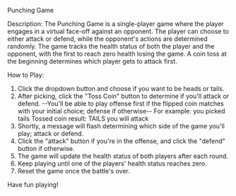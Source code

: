 Punching Game

Description:
The Punching Game is a single-player game where the player engages in a virtual face-off against an opponent. 
The player can choose to either attack or defend, while the opponent's actions are determined randomly. 
The game tracks the health status of both the player and the opponent, with the first to reach zero health losing the game. A coin toss at the beginning determines which player gets to attack first. 

How to Play:
1. Click the dropdown button and choose if you want to be heads or tails.
2.  After picking, click the "Toss Coin" button to determine if you'll attack or defend.
  --You'll be able to play offense first if the flipped coin matches with your initial choice; defense if otherwise--
    For example: you picked tails
                 Tossed coin result: TAILS
                 you will attack
3.  Shortly, a message will flash determining which side of the game you'll play; attack or defend.
4.   Click the "attack" button if you're in the offense, and click the "defend" button if otherwise.
5.   The game will update the health status of both players after each round.
6.   Keep playing until one of the players' health status reaches zero.
7.   Reset the game once the battle's over.

Have fun playing!

